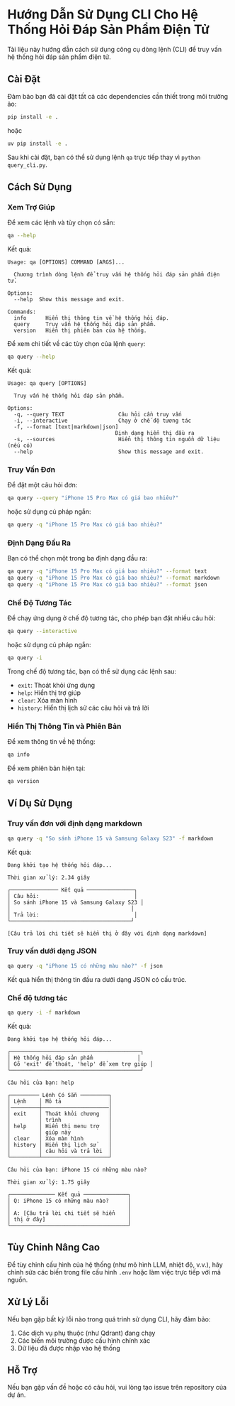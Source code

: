 # Hướng Dẫn Sử Dụng CLI Cho Hệ Thống Hỏi Đáp Sản Phẩm Điện Tử

Tài liệu này hướng dẫn cách sử dụng công cụ dòng lệnh (CLI) để truy vấn hệ thống hỏi đáp sản phẩm điện tử.

## Cài Đặt

Đảm bảo bạn đã cài đặt tất cả các dependencies cần thiết trong môi trường ảo:

```bash
pip install -e .
```

hoặc

```bash
uv pip install -e .
```

Sau khi cài đặt, bạn có thể sử dụng lệnh `qa` trực tiếp thay vì `python query_cli.py`.

## Cách Sử Dụng

### Xem Trợ Giúp

Để xem các lệnh và tùy chọn có sẵn:

```bash
qa --help
```

Kết quả:

```
Usage: qa [OPTIONS] COMMAND [ARGS]...

  Chương trình dòng lệnh để truy vấn hệ thống hỏi đáp sản phẩm điện tử.

Options:
  --help  Show this message and exit.

Commands:
  info      Hiển thị thông tin về hệ thống hỏi đáp.
  query     Truy vấn hệ thống hỏi đáp sản phẩm.
  version   Hiển thị phiên bản của hệ thống.
```

Để xem chi tiết về các tùy chọn của lệnh `query`:

```bash
qa query --help
```

Kết quả:

```
Usage: qa query [OPTIONS]

  Truy vấn hệ thống hỏi đáp sản phẩm.

Options:
  -q, --query TEXT                 Câu hỏi cần truy vấn
  -i, --interactive                Chạy ở chế độ tương tác
  -f, --format [text|markdown|json]
                                  Định dạng hiển thị đầu ra
  -s, --sources                    Hiển thị thông tin nguồn dữ liệu (nếu có)
  --help                           Show this message and exit.
```

### Truy Vấn Đơn

Để đặt một câu hỏi đơn:

```bash
qa query --query "iPhone 15 Pro Max có giá bao nhiêu?"
```

hoặc sử dụng cú pháp ngắn:

```bash
qa query -q "iPhone 15 Pro Max có giá bao nhiêu?"
```

### Định Dạng Đầu Ra

Bạn có thể chọn một trong ba định dạng đầu ra:

```bash
qa query -q "iPhone 15 Pro Max có giá bao nhiêu?" --format text
qa query -q "iPhone 15 Pro Max có giá bao nhiêu?" --format markdown
qa query -q "iPhone 15 Pro Max có giá bao nhiêu?" --format json
```

### Chế Độ Tương Tác

Để chạy ứng dụng ở chế độ tương tác, cho phép bạn đặt nhiều câu hỏi:

```bash
qa query --interactive
```

hoặc sử dụng cú pháp ngắn:

```bash
qa query -i
```

Trong chế độ tương tác, bạn có thể sử dụng các lệnh sau:
- `exit`: Thoát khỏi ứng dụng
- `help`: Hiển thị trợ giúp
- `clear`: Xóa màn hình
- `history`: Hiển thị lịch sử các câu hỏi và trả lời

### Hiển Thị Thông Tin và Phiên Bản

Để xem thông tin về hệ thống:

```bash
qa info
```

Để xem phiên bản hiện tại:

```bash
qa version
```

## Ví Dụ Sử Dụng

### Truy vấn đơn với định dạng markdown

```bash
qa query -q "So sánh iPhone 15 và Samsung Galaxy S23" -f markdown
```

Kết quả:

```
Đang khởi tạo hệ thống hỏi đáp...

Thời gian xử lý: 2.34 giây

┌─────────────── Kết quả ───────────────┐
│ Câu hỏi:                              │
│ So sánh iPhone 15 và Samsung Galaxy S23 │
│                                      │
│ Trả lời:                              │
└──────────────────────────────────────┘

[Câu trả lời chi tiết sẽ hiển thị ở đây với định dạng markdown]
```

### Truy vấn dưới dạng JSON

```bash
qa query -q "iPhone 15 có những màu nào?" -f json
```

Kết quả hiển thị thông tin đầu ra dưới dạng JSON có cấu trúc.

### Chế độ tương tác

```bash
qa query -i -f markdown
```

Kết quả:

```
Đang khởi tạo hệ thống hỏi đáp...

┌─────────────────────────────────────────┐
│ Hệ thống hỏi đáp sản phẩm              │
│ Gõ 'exit' để thoát, 'help' để xem trợ giúp │
└─────────────────────────────────────────┘

Câu hỏi của bạn: help

┌───────── Lệnh Có Sẵn ─────────┐
│ Lệnh    │ Mô tả               │
│─────────┼─────────────────────│
│ exit    │ Thoát khỏi chương   │
│         │ trình               │
│ help    │ Hiển thị menu trợ   │
│         │ giúp này            │
│ clear   │ Xóa màn hình        │
│ history │ Hiển thị lịch sử    │
│         │ câu hỏi và trả lời  │
└─────────┴─────────────────────┘

Câu hỏi của bạn: iPhone 15 có những màu nào?

Thời gian xử lý: 1.75 giây

┌────────────── Kết quả ──────────────┐
│ Q: iPhone 15 có những màu nào?      │
│                                     │
│ A: [Câu trả lời chi tiết sẽ hiển    │
│ thị ở đây]                          │
└─────────────────────────────────────┘
```

## Tùy Chỉnh Nâng Cao

Để tùy chỉnh cấu hình của hệ thống (như mô hình LLM, nhiệt độ, v.v.), hãy chỉnh sửa các biến trong file cấu hình `.env` hoặc làm việc trực tiếp với mã nguồn.

## Xử Lý Lỗi

Nếu bạn gặp bất kỳ lỗi nào trong quá trình sử dụng CLI, hãy đảm bảo:

1. Các dịch vụ phụ thuộc (như Qdrant) đang chạy
2. Các biến môi trường được cấu hình chính xác
3. Dữ liệu đã được nhập vào hệ thống

## Hỗ Trợ

Nếu bạn gặp vấn đề hoặc có câu hỏi, vui lòng tạo issue trên repository của dự án.